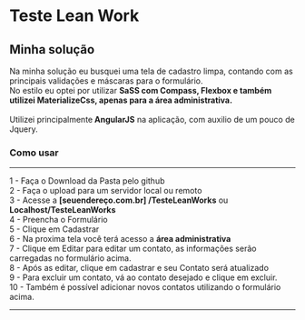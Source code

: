 <html>
  <h1>Teste Lean Work </h1>
  
  <h2>Minha solução</h2>
   Na minha solução eu busquei uma tela de cadastro limpa, contando com as principais validações e máscaras para o formulário.   <br>
   No estilo eu optei por utilizar <strong>SaSS com Compass, Flexbox e  também utilizei MaterializeCss, apenas para a área administrativa.<br>     </strong><br>
   Utilizei principalmente<strong> AngularJS</strong> na aplicação, com auxilio de um pouco de Jquery.
  <br>
  
  <h3>Como usar</h3>
  <hr>
  1 - Faça o Download da Pasta pelo github <br>
  2 - Faça o upload para um servidor local ou remoto<br>
  3 - Acesse a <strong> [seuendereço.com.br]  /TesteLeanWorks</strong>  ou <strong>Localhost/TesteLeanWorks</strong> <br>
  4 - Preencha o Formulário<br>
  5 - Clique em Cadastrar<br>
  6 - Na proxima tela você terá acesso a <strong>área administrativa</strong><br>
  7 - Clique em Editar para editar um contato, as informações serão carregadas no formulário acima.<br>
  8 - Após as editar, clique em cadastrar e seu Contato será atualizado<br>
  9 - Para excluir um contato, vá ao contato desejado e clique em excluir.<br>
 10 - Também é possível  adicionar novos contatos utilizando o formulário acima.<br>
  <hr>
</html>
